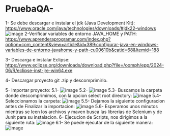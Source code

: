 # PruebaQA-
1- Se debe descargar e instalar el jdk (Java Development Kit): https://www.oracle.com/java/technologies/downloads/#jdk22-windows
![image](https://github.com/user-attachments/assets/0bb6f473-8d9d-43c8-8bd7-82c0c9fdc2b4)
2-Verificar variables de entorno JAVA_HOME y PATH: https://www.aprenderaprogramar.com/index.php?option=com_content&view=article&id=389:configurar-java-en-windows-variables-de-entorno-javahome-y-path-cu00610b&catid=68&Itemid=188

3- Descarga e instalar Eclipse: https://www.eclipse.org/downloads/download.php?file=/oomph/epp/2024-06/R/eclipse-inst-jre-win64.exe

4- Descargar proyecto git .zip y descomprimirlo.

5- Importar proyecto:
  5.1- ![image](https://github.com/user-attachments/assets/fea5a986-9d30-4add-97a9-37ba7bb9acfe)
  5.2- ![image](https://github.com/user-attachments/assets/91aea595-6f85-4a76-a9c9-f1d3750a3016)
  5.3- Buscamos la carpeta donde descomprimimos, con la opcion select root directory: ![image](https://github.com/user-attachments/assets/3d7341e8-43c1-430a-8a01-8a9de19ecda2)
  5.4- Seleccionamos la carpeta: ![image](https://github.com/user-attachments/assets/f79e9a4d-b9b1-48ae-8731-254cc74bc3e8)
  5.5- Dejamos la siguiente configuracion antes de Finalizar la importacion: ![image](https://github.com/user-attachments/assets/ae71f972-9a25-4062-8578-7121df6ffb09)
  5.6- Esperamos unos minutos mientras se leen los archivos y maven busca las librerias de Selenium y de Junit para su instalacion.
6- Ejecucion de Scripts, nos dirigimos a la siguiente ruta: ![image](https://github.com/user-attachments/assets/606d2743-182c-4482-9864-f86cbce64c0a)
  6.1- Se puede ejecutar de la siguiente manera: ![image](https://github.com/user-attachments/assets/2713748b-0709-4e79-b045-18c21b61beb9)





 
